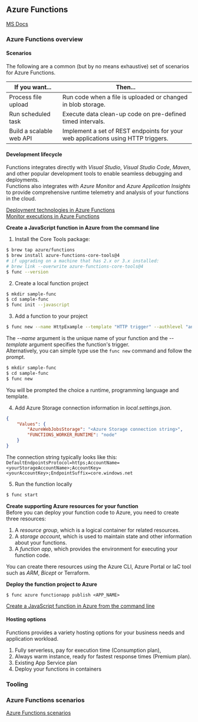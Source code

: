 ## Azure Functions
[MS Docs](https://learn.microsoft.com/en-us/azure/azure-functions/functions-overview?pivots=programming-language-javascript)   

### Azure Functions overview
#### Scenarios
The following are a common (but by no means exhaustive) set of scenarios for Azure Functions.

If you want...           | Then...
-------------------------|----------  
Process file upload      | Run code when a file is uploaded or changed in blob storage.
Run scheduled task       | Execute data clean-up code on pre-defined timed intervals.
Build a scalable web API | Implement a set of REST endpoints for your web applications using HTTP triggers.

#### Development lifecycle
Functions integrates directly with _Visual Studio_, _Visual Studio Code_, _Maven_, and other popular development tools to enable seamless debugging and deployments.   
Functions also integrates with _Azure Monitor_ and _Azure Application Insights_ to provide comprehensive runtime telemetry and analysis of your functions in the cloud.

[Deployment technologies in Azure Functions](https://learn.microsoft.com/en-us/azure/azure-functions/functions-deployment-technologies?tabs=windows)  
[Monitor executions in Azure Functions](https://learn.microsoft.com/en-us/azure/azure-functions/functions-monitoring)

__Create a JavaScript function in Azure from the command line__  
1. Install the Core Tools package:
```bash
$ brew tap azure/functions
$ brew install azure-functions-core-tools@4
# if upgrading on a machine that has 2.x or 3.x installed:
# brew link --overwrite azure-functions-core-tools@4
$ func --version
```

2. Create a local function project
```bash
$ mkdir sample-func
$ cd sample-func
$ func init --javascript
```  

3.  Add a function to your project
```bash
$ func new --name HttpExample --template "HTTP trigger" --authlevel "anonymous"
```  
The _--name_ argument is the unique name of your function and the _--template_ argument specifies the function's trigger.   
Alternatively, you can simple type use the `func new` command and follow the prompt.
```bash
$ mkdir sample-func
$ cd sample-func
$ func new
```
You will be prompted the choice a runtime, programming language and template.  

4. Add Azure Storage connection information in _local.settings.json_.
```json
{
    "Values": {       
        "AzureWebJobsStorage": "<Azure Storage connection string>",
        "FUNCTIONS_WORKER_RUNTIME": "node"
    }
}
```
The connection string typically looks like this: `DefaultEndpointsProtocol=https;AccountName=<yourStorageAccountName>;AccountKey=<yourAccountKey>;EndpointSuffix=core.windows.net`

5. Run the function locally
```bash
$ func start
```

__Create supporting Azure resources for your function__   
Before you can deploy your function code to Azure, you need to create three resources:
1. A _resource group_, which is a logical container for related resources.
2. A _storage account_, which is used to maintain state and other information about your functions.  
3. A _function app_, which provides the environment for executing your function code.

You can create there resources using the Azure CLI, Azure Portal or IaC tool such as _ARM_, _Bicept_ or Terraform.   

__Deploy the function project to Azure__  
```
$ func azure functionapp publish <APP_NAME>
```  

[Create a JavaScript function in Azure from the command line](https://learn.microsoft.com/en-us/azure/azure-functions/create-first-function-cli-node)


#### Hosting options
Functions provides a variety hosting options for your business needs and application workload.
1. Fully serverless, pay for execution time (Consumption plan),
2. Always warm instance, ready for fastest response times (Premium plan).
3. Existing App Service plan
4. Deploy your functions in containers

### Tooling
### Azure Functions scenarios
[Azure Functions scenarios](https://learn.microsoft.com/en-us/azure/azure-functions/functions-scenarios?pivots=programming-language-javascript)    

